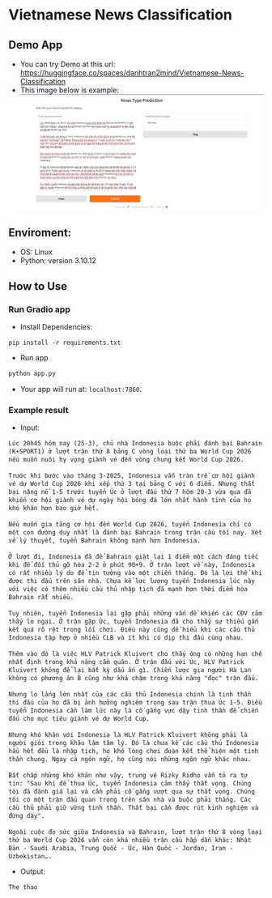 # Vietnamese News Classification

## Demo App

- You can try Demo at this url: https://huggingface.co/spaces/danhtran2mind/Vietnamese-News-Classification
- This image below is example: ![Demo App Screenshot](https://github.com/danhtran2mind/Vietnamese-News-Classification/blob/main/visualization/demo_app.png)


## Enviroment:
- OS: Linux
- Python: version 3.10.12

## How to Use

### Run Gradio app
- Install Dependencies:
```
pip install -r requirements.txt
```
- Run app
```python
python app.py
```
- Your app will run at: `localhost:7860`.
### Example result
- Input:
```
Lúc 20h45 hôm nay (25-3), chủ nhà Indonesia buộc phải đánh bại Bahrain (K+SPORT1) ở lượt trận thứ 8 bảng C vòng loại thứ ba World Cup 2026 nếu muốn nuôi hy vọng giành vé đến vòng chung kết World Cup 2026.

Trước khi bước vào tháng 3-2025, Indonesia vẫn tràn trề cơ hội giành vé dự World Cup 2026 khi xếp thứ 3 tại bảng C với 6 điểm. Nhưng thất bại nặng nề 1-5 trước tuyển Úc ở lượt đấu thứ 7 hôm 20-3 vừa qua đã khiến cơ hội giành vé dự ngày hội bóng đá lớn nhất hành tinh của họ khó khăn hơn bao giờ hết.

Nếu muốn gia tăng cơ hội đến World Cup 2026, tuyển Indonesia chỉ có một con đường duy nhất là đánh bại Bahrain trong trận cầu tối nay. Xét về lý thuyết, tuyển Bahrain không mạnh hơn Indonesia. 

Ở lượt đi, Indonesia đã để Bahrain giật lại 1 điểm một cách đáng tiếc khi để đối thủ gỡ hòa 2-2 ở phút 90+9. Ở trận lượt về này, Indonesia có rất nhiều lý do để tin tưởng vào một chiến thắng. Đó là lợi thế khi được thi đấu trên sân nhà. Chưa kể lực lượng tuyển Indonesia lúc này với việc có thêm nhiều cầu thủ nhập tịch đã mạnh hơn thời điểm hòa Bahrain rất nhiều.

Tuy nhiên, tuyển Indonesia lại gặp phải những vấn đề khiến các CĐV cảm thấy lo ngại. Ở trận gặp Úc, tuyển Indonesia đã cho thấy sự thiếu gắn kết quá rõ rệt trong lối chơi. Điều này cũng dễ hiểu khi các cầu thủ Indonesia tập hợp ở nhiều CLB và ít khi có dịp thi đấu cùng nhau.

Thêm vào đó là việc HLV Patrick Kluivert cho thấy ông có những hạn chế nhất định trong khả năng cầm quân. Ở trận đấu với Úc, HLV Patrick Kluivert không để lại bất kỳ dấu ấn gì. Chiến lược gia người Hà Lan không có phương án B cũng như khá chậm trong khả năng "đọc" trận đấu.

Nhưng lo lắng lớn nhất của các cầu thủ Indonesia chính là tinh thần thi đấu của họ đã bị ảnh hưởng nghiêm trọng sau trận thua Úc 1-5. Điều tuyển Indonesia cần làm lúc này là cố gắng vực dậy tinh thần để chiến đấu cho mục tiêu giành vé dự World Cup.  

Nhưng khó khăn với Indonesia là HLV Patrick Kluivert không phải là người giỏi trong khâu làm tâm lý. Đó là chưa kể các cầu thủ Indonesia hầu hết đều là nhập tịch, họ khó lòng chơi đoàn kết thể hiện một tinh thần chung. Ngay cả ngôn ngữ, họ cũng nói những ngôn ngữ khác nhau.

Bất chấp những khó khăn như vậy, trung vệ Rizky Ridho vẫn tỏ ra tự tin: "Sau khi để thua Úc, tuyển Indonesia cảm thấy thất vọng. Chúng tôi đã đánh giá lại và cần phải cố gắng vượt qua sự thất vọng. Chúng tôi có một trận đấu quan trọng trên sân nhà và buộc phải thắng. Các cầu thủ phải giữ vững tinh thần. Thất bại cần được rút kinh nghiệm và đứng dậy".

Ngoài cuộc đọ sức giữa Indonesia và Bahrain, lượt trận thứ 8 vòng loại thứ ba World Cup 2026 vẫn còn khá nhiều trận cầu hấp dẫn khác: Nhật Bản - Saudi Arabia, Trung Quốc - Úc, Hàn Quốc - Jordan, Iran - Uzbekistan….
```

- Output:

```
The thao
```
